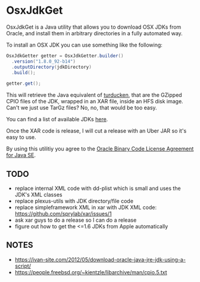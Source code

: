 # OsxJdkGet

OsxJdkGet is a Java utility that allows you to download OSX JDKs from Oracle, and install them in arbitrary directories in a fully automated way.

To install an OSX JDK you can use something like the following:

```java
OsxJdkGetter getter = OsxJdkGetter.builder()
  .version("1.8.0_92-b14")
  .outputDirectory(jdkDirectory)
  .build();  
    
getter.get();  
```

This will retrieve the Java equivalent of [turducken][2], that are the GZipped CPIO files of the JDK, wrapped in an XAR file, inside an HFS disk image. Can't we just use TarGz files? No, no, that would be too easy.

You can find a list of available JDKs [here](Jdks.md).

Once the XAR code is release, I will cut a release with an Uber JAR so it's easy to use.

By using this utilitiy you agree to the [Oracle Binary Code License Agreement for Java SE][1].

## TODO

- replace internal XML code with dd-plist which is small and uses the JDK's XML classes
- replace plexus-utils with JDK directory/file code
- replace simpleframework XML in xar with JDK XML code: https://github.com/sprylab/xar/issues/1
- ask xar guys to do a release so I can do a release
- figure out how to get the <=1.6 JDKs from Apple automatically

## NOTES

- https://ivan-site.com/2012/05/download-oracle-java-jre-jdk-using-a-script/
- https://people.freebsd.org/~kientzle/libarchive/man/cpio.5.txt

[1]: http://www.oracle.com/technetwork/java/javase/terms/license/index.html
[2]: https://en.wikipedia.org/wiki/Turducken